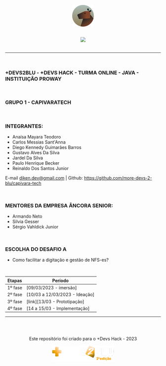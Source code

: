 <div align="center"> 
  <p align='center'> 
   <img src="media/capivara.png" height="70"/><br><br>
     
   <img src="https://forthebadge.com/images/badges/built-with-love.svg"/><br><br>
</div>

---------------
<br>

###  +DEVS2BLU - +DEVS HACK - TURMA ONLINE - JAVA - INSTITUIÇÃO PROWAY
<br>

### GRUPO 1 - CAPIVARATECH 
<br> 

### INTEGRANTES: 

- Anaísa Mayara Teodoro
- Carlos Messias Sant'Anna
- Diego Kennedy Guimarães Barros
- Gustavo Alves Da Silva
- Jardel Da Silva
- Paulo Henrique Becker
- Reinaldo Dos Santos Junior

E-mail diken.dev@gmail.com    | Github: https://github.com/more-devs-2-blu/capivara-tech 

<br>

### MENTORES DA EMPRESA  ÂNCORA SENIOR: 

- Armando Neto
- Silvia Gesser
- Sérgio Vahldick Junior

<br>

### ESCOLHA DO DESAFIO A  

- Como facilitar a digitação e gestão de NFS-es?
<br>

| Etapas | Período |
| ------ | ------ |
| 1º fase | [09/03/2023 - imersão] |
| 2º fase | [10/03 a 12/03/2023 - Ideação] |
| 3º fase | [link][13/03 - Prototipação] |
| 4º fase | [14 a 15/03 - Implementação] |




---------------
  
  
 <!-- fim readme -->

<div align="center">
 <p>
 <br>
 
   <br><strong><Repo-Name></strong>Este repositório foi criado para o +Devs Hack - 2023
  <p>
 </div>
   
 <div align="center">
  <img src="media/logo-devs2blu.png" width="200" height="50"/>
 </div>
